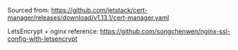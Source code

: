 Sourced from: https://github.com/jetstack/cert-manager/releases/download/v1.13.1/cert-manager.yaml


LetsEncrypt + nginx reference: https://github.com/songchenwen/nginx-ssl-config-with-letsencrypt 
